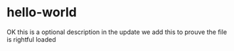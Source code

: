 # hello-world
OK this is a optional description 
in the update we add this to prouve the file is rightful loaded
